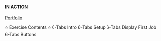 #### IN ACTION
[Portfolio](https://gatsby-strapi-portfolio-project.netlify.app/)


⭐️ Exercise Contents ⭐️
6-Tabs Intro
6-Tabs Setup
6-Tabs Display First Job
6-Tabs Buttons
